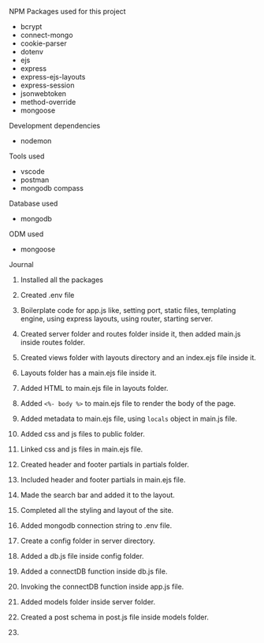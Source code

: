 NPM Packages used for this project

- bcrypt
- connect-mongo
- cookie-parser
- dotenv
- ejs
- express
- express-ejs-layouts
- express-session
- jsonwebtoken
- method-override
- mongoose

Development dependencies

- nodemon

Tools used

- vscode
- postman
- mongodb compass

Database used

- mongodb

ODM used

- mongoose

Journal

1. Installed all the packages
2. Created .env file
3. Boilerplate code for app.js like, setting port, static files, templating engine, using express layouts, using router, starting server.
4. Created server folder and routes folder inside it, then added main.js inside routes folder.
5. Created views folder with layouts directory and an index.ejs file inside it.
6. Layouts folder has a main.ejs file inside it.
7. Added HTML to main.ejs file in layouts folder.
8. Added `<%- body %>` to main.ejs file to render the body of the page.
9. Added metadata to main.ejs file, using `locals` object in main.js file.
10. Added css and js files to public folder.
11. Linked css and js files in main.ejs file.
12. Created header and footer partials in partials folder.
13. Included header and footer partials in main.ejs file.
14. Made the search bar and added it to the layout.
15. Completed all the styling and layout of the site.
16. Added mongodb connection string to .env file.
17. Create a config folder in server directory.
18. Added a db.js file inside config folder.
19. Added a connectDB function inside db.js file.
20. Invoking the connectDB function inside app.js file.

21. Added models folder inside server folder.
22. Created a post schema in post.js file inside models folder.
23.
